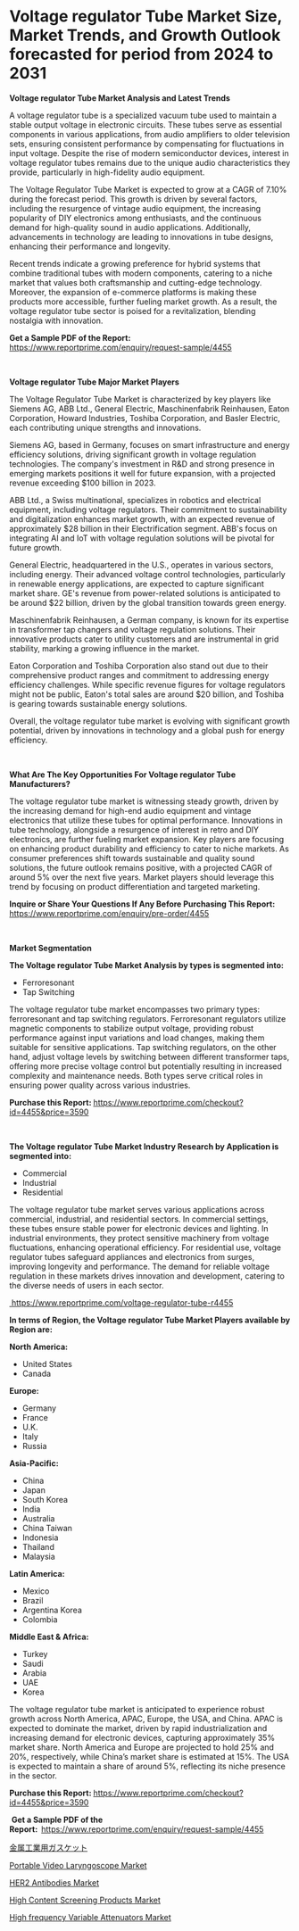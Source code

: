 <p><h1>Voltage regulator Tube Market Size, Market Trends, and Growth Outlook forecasted for period from 2024 to 2031</h1></p><p><strong>Voltage regulator Tube Market Analysis and Latest Trends</strong></p>
<p><p>A voltage regulator tube is a specialized vacuum tube used to maintain a stable output voltage in electronic circuits. These tubes serve as essential components in various applications, from audio amplifiers to older television sets, ensuring consistent performance by compensating for fluctuations in input voltage. Despite the rise of modern semiconductor devices, interest in voltage regulator tubes remains due to the unique audio characteristics they provide, particularly in high-fidelity audio equipment.</p><p>The Voltage Regulator Tube Market is expected to grow at a CAGR of 7.10% during the forecast period. This growth is driven by several factors, including the resurgence of vintage audio equipment, the increasing popularity of DIY electronics among enthusiasts, and the continuous demand for high-quality sound in audio applications. Additionally, advancements in technology are leading to innovations in tube designs, enhancing their performance and longevity.</p><p>Recent trends indicate a growing preference for hybrid systems that combine traditional tubes with modern components, catering to a niche market that values both craftsmanship and cutting-edge technology. Moreover, the expansion of e-commerce platforms is making these products more accessible, further fueling market growth. As a result, the voltage regulator tube sector is poised for a revitalization, blending nostalgia with innovation.</p></p>
<p><strong>Get a Sample PDF of the Report:&nbsp;</strong> <a href="https://www.reportprime.com/enquiry/request-sample/4455">https://www.reportprime.com/enquiry/request-sample/4455</a></p>
<p>&nbsp;</p>
<p><strong>Voltage regulator Tube Major Market Players</strong></p>
<p><p>The Voltage Regulator Tube Market is characterized by key players like Siemens AG, ABB Ltd., General Electric, Maschinenfabrik Reinhausen, Eaton Corporation, Howard Industries, Toshiba Corporation, and Basler Electric, each contributing unique strengths and innovations.</p><p>Siemens AG, based in Germany, focuses on smart infrastructure and energy efficiency solutions, driving significant growth in voltage regulation technologies. The company's investment in R&D and strong presence in emerging markets positions it well for future expansion, with a projected revenue exceeding $100 billion in 2023.</p><p>ABB Ltd., a Swiss multinational, specializes in robotics and electrical equipment, including voltage regulators. Their commitment to sustainability and digitalization enhances market growth, with an expected revenue of approximately $28 billion in their Electrification segment. ABB's focus on integrating AI and IoT with voltage regulation solutions will be pivotal for future growth.</p><p>General Electric, headquartered in the U.S., operates in various sectors, including energy. Their advanced voltage control technologies, particularly in renewable energy applications, are expected to capture significant market share. GE's revenue from power-related solutions is anticipated to be around $22 billion, driven by the global transition towards green energy.</p><p>Maschinenfabrik Reinhausen, a German company, is known for its expertise in transformer tap changers and voltage regulation solutions. Their innovative products cater to utility customers and are instrumental in grid stability, marking a growing influence in the market.</p><p>Eaton Corporation and Toshiba Corporation also stand out due to their comprehensive product ranges and commitment to addressing energy efficiency challenges. While specific revenue figures for voltage regulators might not be public, Eaton's total sales are around $20 billion, and Toshiba is gearing towards sustainable energy solutions.</p><p>Overall, the voltage regulator tube market is evolving with significant growth potential, driven by innovations in technology and a global push for energy efficiency.</p></p>
<p>&nbsp;</p>
<p><strong>What Are The Key Opportunities For Voltage regulator Tube Manufacturers?</strong></p>
<p><p>The voltage regulator tube market is witnessing steady growth, driven by the increasing demand for high-end audio equipment and vintage electronics that utilize these tubes for optimal performance. Innovations in tube technology, alongside a resurgence of interest in retro and DIY electronics, are further fueling market expansion. Key players are focusing on enhancing product durability and efficiency to cater to niche markets. As consumer preferences shift towards sustainable and quality sound solutions, the future outlook remains positive, with a projected CAGR of around 5% over the next five years. Market players should leverage this trend by focusing on product differentiation and targeted marketing.</p></p>
<p><strong>Inquire or Share Your Questions If Any Before Purchasing This Report:</strong> <a href="https://www.reportprime.com/enquiry/pre-order/4455">https://www.reportprime.com/enquiry/pre-order/4455</a></p>
<p>&nbsp;</p>
<p><strong>Market Segmentation</strong></p>
<p><strong>The Voltage regulator Tube Market Analysis by types is segmented into:</strong></p>
<p><ul><li>Ferroresonant</li><li>Tap Switching</li></ul></p>
<p><p>The voltage regulator tube market encompasses two primary types: ferroresonant and tap switching regulators. Ferroresonant regulators utilize magnetic components to stabilize output voltage, providing robust performance against input variations and load changes, making them suitable for sensitive applications. Tap switching regulators, on the other hand, adjust voltage levels by switching between different transformer taps, offering more precise voltage control but potentially resulting in increased complexity and maintenance needs. Both types serve critical roles in ensuring power quality across various industries.</p></p>
<p><strong>Purchase this Report:&nbsp;</strong><a href="https://www.reportprime.com/checkout?id=4455&price=3590">https://www.reportprime.com/checkout?id=4455&price=3590</a></p>
<p>&nbsp;</p>
<p><strong>The Voltage regulator Tube Market Industry Research by Application is segmented into:</strong></p>
<p><ul><li>Commercial</li><li>Industrial</li><li>Residential</li></ul></p>
<p><p>The voltage regulator tube market serves various applications across commercial, industrial, and residential sectors. In commercial settings, these tubes ensure stable power for electronic devices and lighting. In industrial environments, they protect sensitive machinery from voltage fluctuations, enhancing operational efficiency. For residential use, voltage regulator tubes safeguard appliances and electronics from surges, improving longevity and performance. The demand for reliable voltage regulation in these markets drives innovation and development, catering to the diverse needs of users in each sector.</p></p>
<p><a href="https://www.reportprime.com/voltage-regulator-tube-r4455">&nbsp;https://www.reportprime.com/voltage-regulator-tube-r4455</a></p>
<p><strong>In terms of Region, the Voltage regulator Tube Market Players available by Region are:</strong></p>
<p>
    <p> <strong> North America: </strong>
        <ul>
            <li>United States</li>
            <li>Canada</li>
        </ul>
        </p> 
    <p> <strong> Europe: </strong>
        <ul>
            <li>Germany</li>
            <li>France</li>
            <li>U.K.</li>
            <li>Italy</li>
            <li>Russia</li>
        </ul>
        </p> 
    <p> <strong> Asia-Pacific: </strong>
        <ul>
            <li>China</li>
            <li>Japan</li>
            <li>South Korea</li>
            <li>India</li>
            <li>Australia</li>
            <li>China Taiwan</li>
            <li>Indonesia</li>
            <li>Thailand</li>
            <li>Malaysia</li>
        </ul>
        </p> 
    <p> <strong> Latin America: </strong>
        <ul>
            <li>Mexico</li>
            <li>Brazil</li>
            <li>Argentina Korea</li>
            <li>Colombia</li>
        </ul>
        </p> 
    <p> <strong> Middle East & Africa: </strong>
        <ul>
            <li>Turkey</li>
            <li>Saudi</li>
            <li>Arabia</li>
            <li>UAE</li>
            <li>Korea</li>
        </ul>
    </p>
    </p>
<p><p>The voltage regulator tube market is anticipated to experience robust growth across North America, APAC, Europe, the USA, and China. APAC is expected to dominate the market, driven by rapid industrialization and increasing demand for electronic devices, capturing approximately 35% market share. North America and Europe are projected to hold 25% and 20%, respectively, while China’s market share is estimated at 15%. The USA is expected to maintain a share of around 5%, reflecting its niche presence in the sector.</p></p>
<p><strong>Purchase this Report: </strong><a href="https://www.reportprime.com/checkout?id=4455&price=3590">https://www.reportprime.com/checkout?id=4455&price=3590</a></p>
<p>&nbsp;<strong>Get a Sample PDF of the Report:&nbsp;&nbsp;</strong><a href="https://www.reportprime.com/enquiry/request-sample/4455">https://www.reportprime.com/enquiry/request-sample/4455</a></p>
<p><strong></strong></p>
<p><p><a href="https://medium.com/@dannyharber2023/metallic-industrial-gasket-market-%E3%81%AF-%E3%82%B3%E3%82%B9%E3%83%88%E7%AE%A1%E7%90%86%E3%81%A8%E5%8A%B9%E7%8E%87%E5%90%91%E4%B8%8A%E3%82%92%E5%84%AA%E5%85%88%E3%81%97%E3%81%BE%E3%81%99-%E3%81%95%E3%82%89%E3%81%AB-%E5%A0%B1%E5%91%8A%E6%9B%B8%E3%81%AF%E5%B8%82%E5%A0%B4%E3%81%AE%E9%9C%80%E8%A6%81%E9%9D%A2%E3%81%A8%E4%BE%9B%E7%B5%A6%E9%9D%A2%E3%81%AE%E4%B8%A1%E6%96%B9%E3%82%92%E3%82%AB%E3%83%90%E3%83%BC%E3%81%97%E3%81%A6%E3%81%84%E3%81%BE%E3%81%99-metallic-9aef970ac687">金属工業用ガスケット</a></p><p><a href="https://www.linkedin.com/pulse/portable-video-laryngoscope-market2024-2031-industry-insights-0txle?trackingId=vs2MpKR1QCmvGjD%2Bo2fh4A%3D%3D">Portable Video Laryngoscope Market</a></p><p><a href="https://medium.com/@lanellmagettlz8m/this-report-aims-to-deliver-an-in-depth-analysis-of-the-global-her2-antibodies-market-offering-a74cc97a2d87">HER2 Antibodies Market</a></p><p><a href="https://medium.com/@lanellmagettlz8m/what-is-high-content-screening-products-market-6bfc0f403447">High Content Screening Products Market</a></p><p><a href="https://github.com/FassouRP/Market-Research-Report-List-6/blob/main/high-frequency-variable-attenuators-market.md">High frequency Variable Attenuators Market</a></p></p>